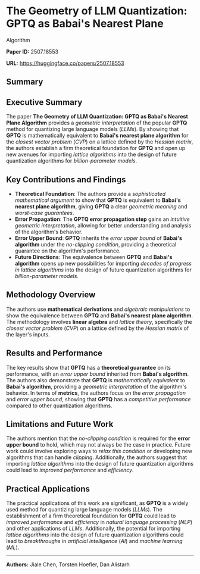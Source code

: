 # The Geometry of LLM Quantization: GPTQ as Babai's Nearest Plane
  Algorithm

**Paper ID:** 2507.18553

**URL:** https://huggingface.co/papers/2507.18553

## Summary

## Executive Summary
The paper **The Geometry of LLM Quantization: GPTQ as Babai's Nearest Plane Algorithm** provides a *geometric interpretation* of the popular **GPTQ** method for quantizing large language models (*LLMs*). By showing that **GPTQ** is mathematically equivalent to **Babai's nearest plane algorithm** for the *closest vector problem* (*CVP*) on a lattice defined by the *Hessian matrix*, the authors establish a firm theoretical foundation for **GPTQ** and open up new avenues for importing *lattice algorithms* into the design of future quantization algorithms for *billion-parameter models*.

## Key Contributions and Findings
* **Theoretical Foundation**: The authors provide a *sophisticated mathematical argument* to show that **GPTQ** is equivalent to **Babai's nearest plane algorithm**, giving **GPTQ** a clear *geometric meaning* and *worst-case guarantees*.
* **Error Propagation**: The **GPTQ error propagation step** gains an *intuitive geometric interpretation*, allowing for better understanding and analysis of the algorithm's behavior.
* **Error Upper Bound**: **GPTQ** inherits the *error upper bound* of **Babai's algorithm** under the *no-clipping condition*, providing a theoretical guarantee on the algorithm's performance.
* **Future Directions**: The equivalence between **GPTQ** and **Babai's algorithm** opens up new possibilities for importing *decades of progress in lattice algorithms* into the design of future quantization algorithms for *billion-parameter models*.

## Methodology Overview
The authors use **mathematical derivations** and *algebraic manipulations* to show the equivalence between **GPTQ** and **Babai's nearest plane algorithm**. The methodology involves **linear algebra** and *lattice theory*, specifically the *closest vector problem* (*CVP*) on a lattice defined by the *Hessian matrix* of the layer's inputs.

## Results and Performance
The key results show that **GPTQ** has a **theoretical guarantee** on its performance, with an *error upper bound* inherited from **Babai's algorithm**. The authors also demonstrate that **GPTQ** is *mathematically equivalent* to **Babai's algorithm**, providing a *geometric interpretation* of the algorithm's behavior. In terms of **metrics**, the authors focus on the *error propagation* and *error upper bound*, showing that **GPTQ** has a *competitive performance* compared to other quantization algorithms.

## Limitations and Future Work
The authors mention that the *no-clipping condition* is required for the **error upper bound** to hold, which may not always be the case in practice. Future work could involve exploring ways to *relax this condition* or developing new algorithms that can handle *clipping*. Additionally, the authors suggest that importing *lattice algorithms* into the design of future quantization algorithms could lead to *improved performance* and *efficiency*.

## Practical Applications
The practical applications of this work are significant, as **GPTQ** is a widely used method for quantizing large language models (*LLMs*). The establishment of a firm theoretical foundation for **GPTQ** could lead to *improved performance* and *efficiency* in *natural language processing* (*NLP*) and other applications of *LLMs*. Additionally, the potential for importing *lattice algorithms* into the design of future quantization algorithms could lead to *breakthroughs* in *artificial intelligence* (*AI*) and *machine learning* (*ML*).

---

**Authors:** Jiale Chen, Torsten Hoefler, Dan Alistarh
